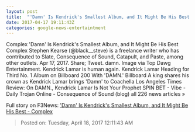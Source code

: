 ```yaml
---
layout: post
title:  "'Damn' Is Kendrick's Smallest Album, and It Might Be His Best - Complex"
date: 2017-04-17 19:11:43Z
categories: google-news-entertaintment
---
```


Complex 'Damn' Is Kendrick's Smallest Album, and It Might Be His Best Complex Stephen Kearse (@black__steve) is a freelance writer who has contributed to Slate, Consequence of Sound, Catapult, and Paste, among other outlets. Apr 17, 2017. Share; Tweet. damn. Image via Top Dawg Entertainment. Kendrick Lamar is human again. Kendrick Lamar Heading for Third No. 1 Album on Billboard 200 With 'DAMN.' Billboard A king shares his crown as Kendrick Lamar brings 'Damn' to Coachella Los Angeles Times Review: On DAMN., Kendrick Lamar Is Not Your Prophet SPIN BET - Vibe - Daily Trojan Online - Consequence of Sound (blog) all 226 news articles »


Full story on F3News: ['Damn' Is Kendrick's Smallest Album, and It Might Be His Best - Complex](http://www.f3nws.com/n/KZfzyG)

> Posted on: Tuesday, April 18, 2017 12:11:43 AM
